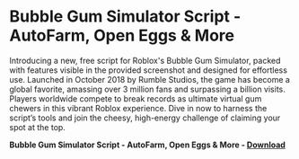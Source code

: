 <h1>Bubble Gum Simulator Script - AutoFarm, Open Eggs & More</h1>

Introducing a new, free script for Roblox's Bubble Gum Simulator, packed with features visible in the provided screenshot and designed for effortless use. Launched in October 2018 by Rumble Studios, the game has become a global favorite, amassing over 3 million fans and surpassing a billion visits. Players worldwide compete to break records as ultimate virtual gum chewers in this vibrant Roblox experience. Dive in now to harness the script’s tools and join the cheesy, high-energy challenge of claiming your spot at the top.

**Bubble Gum Simulator Script - AutoFarm, Open Eggs &amp; More - [Download](https://www.dlgram.com/public/files/api.php?shortened=8hbzPf)**


